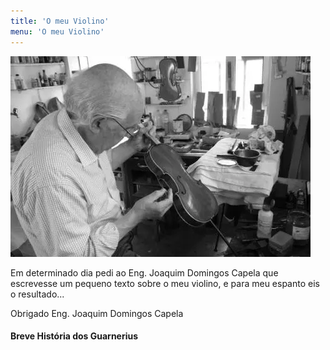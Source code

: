 ```yaml
---
title: 'O meu Violino'
menu: 'O meu Violino'
---
```



![Eng. Joaquim Domingos Capela](eng%20capela.webp "Eng. Joaquim Domingos Capela no atelier")
    
Em determinado dia pedi ao Eng. Joaquim Domingos Capela que escrevesse um pequeno texto sobre o meu violino, e para meu espanto eis o resultado...  
  
Obrigado Eng. Joaquim Domingos Capela  
  
  
#### Breve História dos Guarnerius  
  


